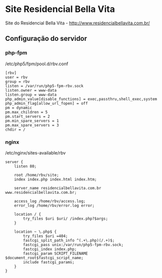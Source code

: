 # Site Residencial Bella Vita

Site do Residencial Bella Vita - http://www.residencialbellavita.com.br/


## Configuração do servidor 

### php-fpm

/etc/php5/fpm/pool.d/rbv.conf

```
[rbv]
user = rbv
group = rbv
listen = /var/run/php5-fpm-rbv.sock
listen.owner = www-data
listen.group = www-data
php_admin_value[disable_functions] = exec,passthru,shell_exec,system
php_admin_flag[allow_url_fopen] = off
pm = dynamic
pm.max_children = 5
pm.start_servers = 2
pm.min_spare_servers = 1
pm.max_spare_servers = 3
chdir = /
```

### nginx

/etc/nginx/sites-available/rbv

```
server {
    listen 80;

    root /home/rbv/site;
    index index.php index.html index.htm;

    server_name residencialbellavita.com.br www.residencialbellavita.com.br;

    access_log /home/rbv/access.log;
    error_log /home/rbv/error.log error;

    location / {
        try_files $uri $uri/ /index.php?$args;
    }

    location ~ \.php$ {
        try_files $uri =404;
        fastcgi_split_path_info ^(.+\.php)(/.+)$;
        fastcgi_pass unix:/var/run/php5-fpm-rbv.sock;
        fastcgi_index index.php;
        fastcgi_param SCRIPT_FILENAME $document_root$fastcgi_script_name;
        include fastcgi_params;
    }
}
```